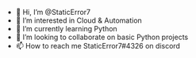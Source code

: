 - 👋 Hi, I’m @StaticError7
- 👀 I’m interested in Cloud & Automation
- 🌱 I’m currently learning Python
- 💞️ I’m looking to collaborate on basic Python projects
- 📫 How to reach me StaticError7#4326 on discord

<!---
StaticError7/StaticError7 is a ✨ special ✨ repository because its `README.md` (this file) appears on your GitHub profile.
You can click the Preview link to take a look at your changes.
--->

